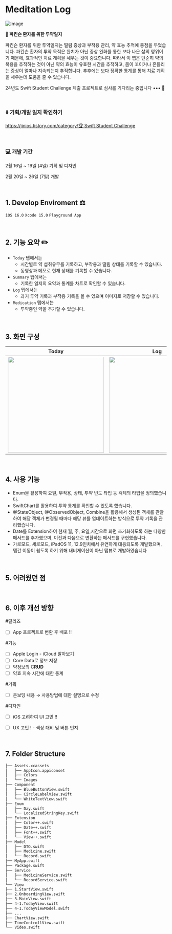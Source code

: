 # Meditation Log

![image](https://github.com/JINi0S/SSC24_MedicationLog/assets/100195563/23f18caa-b599-4e91-bf6c-ecf5bdc1f6df)

**💊 파킨슨 환자를 위한 투약일지** 

파킨슨 환자를 위한 투약일지는 떨림 증상과 부작용 관리, 약 효능 추적에 중점을 두었습니다. 파킨슨 환자의 투약 목적은 완치가 아닌 증상 완화를 통한 보다 나은 삶의 영위이기 때문에, 효과적인 치료 계획을 세우는 것이 중요합니다. 따라서 이 앱은 단순히 약의 복용을 추적하는 것이 아닌 약의 효능이 유효한 시간을 추적하고, 몸이 꼬이거나 흔들리는 증상이 얼마나 지속되는지 추적합니다. 추후에는 보다 정확한 통계를 통해 치료 계획을 세우는데 도움을 줄 수 있습니다. 

24년도 Swift Student Challenge 제출 프로젝트로 심사를 기다리는 중입니다 ••• 👀
   
<br>

### ⬇️ 기획/개발 일지 확인하기

[https://jinios.tistory.com/category/🏆 Swift Student Challenge](https://jinios.tistory.com/category/%F0%9F%8F%86%20Swift%20Student%20Challenge)

<br>

### 💻 개발 기간

2월 16일 ~ 19일 (4일) 기획 및 디자인

2월 20일 ~ 26일 (7일) 개발

<br>


## **1. Develop Enviroment ⚖️**
`iOS 16.0` `Xcode 15.0` `Playground App`

<br>


## 2. 기능 요약 ✏️

- `Today` 탭에서는
    - 시간별로 약 섭취유무를 기록하고, 부작용과 떨림 상태를 기록할 수 있습니다.
    - 동영상과 메모로 현재 상태를 기록할 수 있습니다.
- `Summary` 탭에서는
    - 기록한 일지의 요약과 통계를 차트로 확인할 수 있습니다.
- `Log` 탭에서는
    - 과거 투약 기록과 부작용 기록을 볼 수 있으며 이미지로 저장할 수 있습니다.
- `Medication` 탭에서는
    - 투약중인 약을 추가할 수 있습니다.

<br>


## **3. 화면 구성**

| Today | Log | Summary |
|--------|--------|--------|
| <img src = "https://github.com/JINi0S/SSC24_MedicationLog/assets/100195563/b15887c4-2f72-4fdf-b21a-eb174e56d6cc" width = "300">  |  <img src = "https://github.com/JINi0S/SSC24_MedicationLog/assets/100195563/57da71c5-5f67-4021-81ec-7938295d75ab" width = "300">  | <img src = "https://github.com/JINi0S/SSC24_MedicationLog/assets/100195563/74873231-eb6e-4bcd-98e6-47b3851d9dc0" width = "300">  |

<br>

## 4. 사용 기능

- Enum을 활용하여 요일, 부작용, 상태, 투약 빈도 타입 등 객체의 타입을 정의했습니다.
- SwiftChart를 활용하여 투약 통계를 확인할 수 있도록 했습니다.
- @StateObject, @ObservedObject, Combine을 활용해서 생성된 객체를 관찰하여 해당 객체가 변경될 때마다 해당 뷰를 업데이트하는 방식으로 투약 기록을 관리했습니다.
- Date를 Extension하여 현재 월, 주, 요일,시간으로 화면 초기화하도록 하는 다양한 메서드를 추가했으며, 이전과 다음으로 변환하는 메서드를 구현했습니다.
- 가로모드, 세로모드, iPadOS 11, 12.9인치에서 유연하게 대응되도록 개발했으며, 탭간 이동이 쉽도록 하기 위해 내비게이션이 아닌 탭뷰로 개발하였습니다

<br>

## 5. 어려웠던 점


<br>

## 6. 이후 개선 방향

#릴리즈

- [ ]  App 프로젝트로 변환 후 배포 ‼️

#기능

- [ ]  Apple Login - iCloud 알아보기
- [ ]  Core Data로 정보 저장
- [ ]  약정보의 C**RUD**
- [ ]  약효 지속 시간에 대한 통계

#기획

- [ ]  온보딩 내용 → 사용방법에 대한 설명으로 수정

#디자인

- [ ]  iOS 고려하여 UI 고민 ‼️
- [ ]  UX 고민 ! - 색상 대비 및 버튼 인지
    

<br>

## 7.  **Folder Structure**
```makefile
├── Assets.xcassets
│   ├── AppIcon.appiconset
│   ├── Colors
│   └── Images
├── Component
│   ├── BlueButtonView.swift
│   ├── CircleLabelView.swift
│   └── WhiteTextView.swift
├── Enum
│   ├── Day.swift
│   └── LocalizedStringKey.swift
├── Extension
│   ├── Color++.swift
│   ├── Date++.swift
│   ├── Font++.swift
│   └── View++.swift
├── Model
│   ├── DTO.swift
│   ├── Medicine.swift
│   └── Record.swift
├── MyApp.swift
├── Package.swift
├── Service
│   ├── MedicineService.swift
│   └── RecordService.swift
└── View
├── 1.StartView.swift
├── 2.OnboardingView.swift
├── 3.MainView.swift
├── 4-1.TodayView.swift
├── 4-1.TodayViewModel.swift
├── ... 
├── ChartView.swift
├── TimeControllView.swift
└── Video.swift
```
